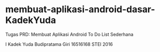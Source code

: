# membuat-aplikasi-android-dasar-KadekYuda

Tugas PRD: Membuat Aplikasi Android To Do List Sederhana

I Kadek Yuda Budipratama Giri 
16516168 
STEI 2016
